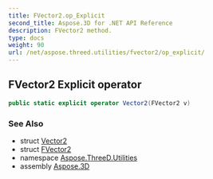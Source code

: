 ```yaml
---
title: FVector2.op_Explicit
second_title: Aspose.3D for .NET API Reference
description: FVector2 method. 
type: docs
weight: 90
url: /net/aspose.threed.utilities/fvector2/op_explicit/
---
```

## FVector2 Explicit operator

```csharp
public static explicit operator Vector2(FVector2 v)
```

### See Also

* struct [Vector2](../../vector2/)
* struct [FVector2](../)
* namespace [Aspose.ThreeD.Utilities](../../../aspose.threed.utilities/)
* assembly [Aspose.3D](../../../)


